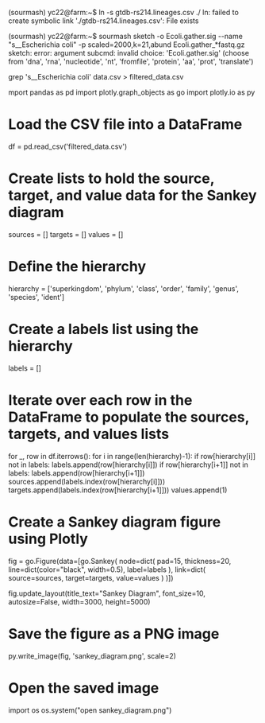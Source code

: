 
(sourmash) yc22@farm:~$ ln -s gtdb-rs214.lineages.csv ./
ln: failed to create symbolic link './gtdb-rs214.lineages.csv': File exists

(sourmash) yc22@farm:~$ sourmash sketch -o Ecoli.gather.sig --name "s__Escherichia coli" -p scaled=2000,k=21,abund Ecoli.gather_*fastq.gz
 sketch: error: argument subcmd: invalid choice: 'Ecoli.gather.sig' (choose from 'dna', 'rna', 'nucleotide', 'nt', 'fromfile', 'protein', 'aa', 'prot', 'translate')

grep 's__Escherichia coli' data.csv > filtered_data.csv 



 

mport pandas as pd
import plotly.graph_objects as go
import plotly.io as py

# Load the CSV file into a DataFrame
df = pd.read_csv('filtered_data.csv')

# Create lists to hold the source, target, and value data for the Sankey diagram
sources = []
targets = []
values = []

# Define the hierarchy
hierarchy = ['superkingdom', 'phylum', 'class', 'order', 'family', 'genus', 'species', 'ident']

# Create a labels list using the hierarchy
labels = []

# Iterate over each row in the DataFrame to populate the sources, targets, and values lists
for _, row in df.iterrows():
    for i in range(len(hierarchy)-1):
        if row[hierarchy[i]] not in labels:
            labels.append(row[hierarchy[i]])
        if row[hierarchy[i+1]] not in labels:
            labels.append(row[hierarchy[i+1]])
        sources.append(labels.index(row[hierarchy[i]]))
        targets.append(labels.index(row[hierarchy[i+1]]))
        values.append(1)

# Create a Sankey diagram figure using Plotly
fig = go.Figure(data=[go.Sankey(
    node=dict(
        pad=15,
        thickness=20,
        line=dict(color="black", width=0.5),
        label=labels
    ),
    link=dict(
        source=sources,
        target=targets,
        value=values
    )
)])

fig.update_layout(title_text="Sankey Diagram", font_size=10, autosize=False, width=3000, height=5000)

# Save the figure as a PNG image
py.write_image(fig, 'sankey_diagram.png', scale=2)

# Open the saved image
import os
os.system("open sankey_diagram.png")

 

